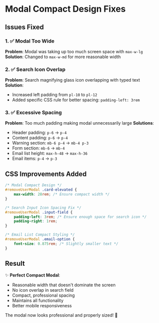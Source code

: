 # Modal Compact Design Fixes

## Issues Fixed

### 1. ✅ Modal Too Wide
**Problem**: Modal was taking up too much screen space with `max-w-lg`
**Solution**: Changed to `max-w-md` for more reasonable width

### 2. ✅ Search Icon Overlap
**Problem**: Search magnifying glass icon overlapping with typed text
**Solution**: 
- Increased left padding from `pl-10` to `pl-12` 
- Added specific CSS rule for better spacing: `padding-left: 3rem`

### 3. ✅ Excessive Spacing
**Problem**: Too much padding making modal unnecessarily large
**Solutions**:
- Header padding: `p-6` → `p-4`
- Content padding: `p-6` → `p-4`
- Warning section: `mb-6 p-4` → `mb-4 p-3`
- Form section: `mb-6` → `mb-4`
- Email list height: `max-h-48` → `max-h-36`
- Email items: `p-4` → `p-3`

## CSS Improvements Added

```css
/* Modal Compact Design */
#removeUserModal .card-elevated {
    max-width: 28rem; /* Ensure compact width */
}

/* Search Input Icon Spacing Fix */
#removeUserModal .input-field {
    padding-left: 3rem; /* Ensure enough space for search icon */
    padding-right: 1rem;
}

/* Email List Compact Styling */
#removeUserModal .email-option {
    font-size: 0.875rem; /* Slightly smaller text */
}
```

## Result

✨ **Perfect Compact Modal**:
- Reasonable width that doesn't dominate the screen
- No icon overlap in search field
- Compact, professional spacing
- Maintains all functionality
- Better mobile responsiveness

The modal now looks professional and properly sized! 🎉